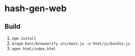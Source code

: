 # hash-gen-web

## Build

1. `npm install`
2. `$(npm bin)/browserify src/main.js -o html/js/bundle.js`
3. `open html/index.html`
